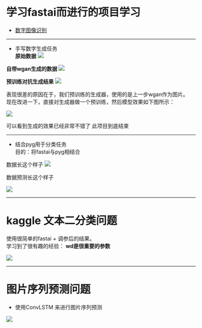 # 学习fastai而进行的项目学习
+ [数字图像识别](https://www.lintcode.com/ai/digit-recognition/data)

---

+ 手写数字生成任务  
**原始数据**
![](./digital_gan/original_examples.png)  

**自带wgan生成的数据**
![](./digital_gan/bad_examples.png)  

**预训练对抗生成结果**
![](./digital_gan/maybe_good.png)  

表现很差的原因在于，我们预训练的生成器，使用的是上一步wgan作为图片。  
现在改进一下，直接对生成器做一个预训练，然后模型效果如下图所示：

![](./digital_gan/good.png)  

可以看到生成的效果已经非常不错了 此项目到底结束

---

+ 结合pyg用于分类任务  
目的：将fastai与pyg相结合

数据长这个样子
![](./pyg/pyg_show_batch.png)

数据预测长这个样子

![](./pyg/预测结果.png)


---
# kaggle 文本二分类问题
使用很简单的fastai + 调参后的结果。  
学习到了很有趣的经验：  **wd是很重要的参数**

![](./real_or_not_NLP_with_Disater_Tweets/rank.png)

---
# 图片序列预测问题
+ 使用ConvLSTM 来进行图片序列预测

![](./digital_movment/9_pred_9.png)